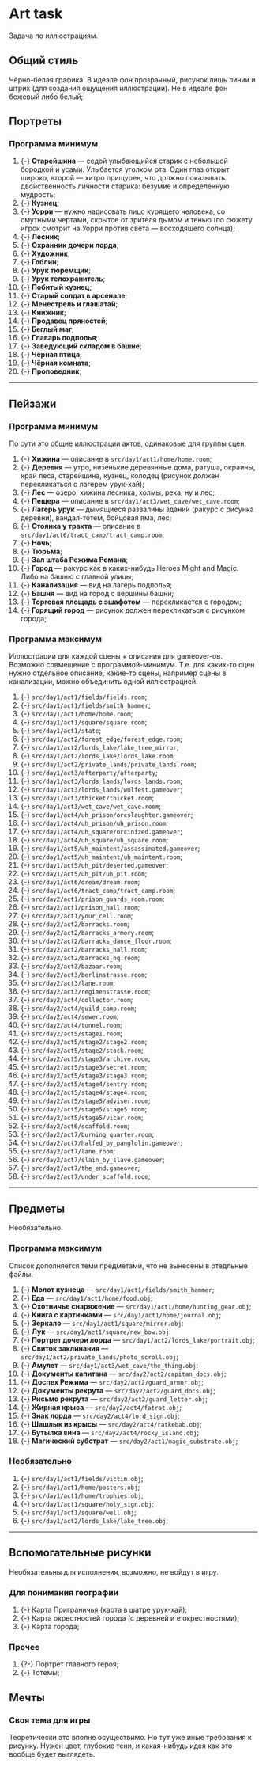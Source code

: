 # Art task
Задача по иллюстрациям.

## Общий стиль
Чёрно-белая графика. В идеале фон прозрачный, рисунок лишь линии и штрих (для создания ощущения иллюстрации). Не в идеале фон бежевый либо белый;

## Портреты
### Программа минимум

   1. {-} **Старейшина** &mdash; седой улыбающийся старик с небольшой бородкой и усами. Улыбается уголком рта. Один глаз открыт широко, второй &mdash; хитро прищурен, что должно показывать двойственность личности старика: безумие и определённую мудрость;
   1. {-} **Кузнец**;
   1. {-} **Уорри** &mdash; нужно нарисовать лицо курящего человека, со смутными чертами, скрытое от зрителя дымом и тенью (по сюжету игрок смотрит на Уорри против света &mdash; восходящего солнца);
   1. {-} **Лесник**;
   1. {-} **Охранник дочери лорда**;
   1. {-} **Художник**;
   1. {-} **Гоблин**;
   1. {-} **Урук тюремщик**;
   1. {-} **Урук телохранитель**;
   1. {-} **Побитый кузнец**;
   1. {-} **Старый солдат в арсенале**;
   1. {-} **Менестрель и глашатай**;
   1. {-} **Книжник**;
   1. {-} **Продавец пряностей**;
   1. {-} **Беглый маг**;
   1. {-} **Главарь подполья**;
   1. {-} **Заведующий складом в башне**;
   1. {-} **Чёрная птица**;
   1. {-} **Чёрная комната**;
   1. {-} **Проповедник**;

---

## Пейзажи
### Программа минимум
По сути это общие иллюстрации актов, одинаковые для группы сцен.

   1. {-} **Хижина** &mdash; описание в `src/day1/act1/home/home.room`;
   1. {-} **Деревня** &mdash; утро, низенькие деревянные дома, ратуша, окраины, край леса, старейшина, кузнец, колодец (рисунок должен перекликаться с лагерем урук-хай);
   1. {-} **Лес** &mdash; озеро, хижина лесника, холмы, река, ну и лес;
   1. {-} **Пещера** &mdash; описание в `src/day1/act3/wet_cave/wet_cave.room`;
   1. {-} **Лагерь урук** &mdash; дымящиеся развалины зданий (ракурс с рисунка деревни), вандал-тотем, бойцовая яма, лес;
   1. {-} **Стоянка у тракта** &mdash; описание в `src/day1/act6/tract_camp/tract_camp.room`;
   1. {-} **Ночь**;
   1. {-} **Тюрьма**;
   1. {-} **Зал штаба Режима Ремана**;
   1. {-} **Город** &mdash; ракурс как в каких-нибудь Heroes Might and Magic. Либо на башню с главной улицы;
   1. {-} **Канализация** &mdash; вид на лагерь подполья;
   1. {-} **Башня** &mdash; вид на город с вершины башни;
   1. {-} **Торговая площадь с эшафотом** &mdash; перекликается с городом;
   1. {-} **Горящий город** &mdash; рисунок должен перекликаться с рисунком города;


### Программа максимум
Иллюстрации для каждой сцены + описания для gameover-ов. Возможно совмещение с программой-минимум. Т.е. для каких-то сцен нужно отдельное описание, какие-то сцены, например сцены в канализации, можно объединить одной иллюстрацией.

   1. {-} `src/day1/act1/fields/fields.room`;
   1. {-} `src/day1/act1/fields/smith_hammer`;
   1. {-} `src/day1/act1/home/home.room`;
   1. {-} `src/day1/act1/square/square.room`;
   1. {-} `src/day1/act1/state`;
   1. {-} `src/day1/act2/forest_edge/forest_edge.room`;
   1. {-} `src/day1/act2/lords_lake/lake_tree_mirror`;
   1. {-} `src/day1/act2/lords_lake/lords_lake.room`;
   1. {-} `src/day1/act2/private_lands/private_lands.room`;
   1. {-} `src/day1/act3/afterparty/afterparty`;
   1. {-} `src/day1/act3/lords_lands/lords_lands.room`;
   1. {-} `src/day1/act3/lords_lands/wolfest.gameover`;
   1. {-} `src/day1/act3/thicket/thicket.room`;
   1. {-} `src/day1/act3/wet_cave/wet_cave.room`;
   1. {-} `src/day1/act4/uh_prison/orcslaughter.gameover`;
   1. {-} `src/day1/act4/uh_prison/uh_prison.room`;
   1. {-} `src/day1/act4/uh_square/orcinized.gameover`;
   1. {-} `src/day1/act4/uh_square/uh_square.room`;
   1. {-} `src/day1/act5/uh_maintent/assassinated.gameover`;
   1. {-} `src/day1/act5/uh_maintent/uh_maintent.room`;
   1. {-} `src/day1/act5/uh_pit/deserted.gameover`;
   1. {-} `src/day1/act5/uh_pit/uh_pit.room`;
   1. {-} `src/day1/act6/dream/dream.room`;
   1. {-} `src/day1/act6/tract_camp/tract_camp.room`;
   1. {-} `src/day2/act1/prison_guards_room.room`;
   1. {-} `src/day2/act1/prison_hall.room`;
   1. {-} `src/day2/act1/your_cell.room`;
   1. {-} `src/day2/act2/barracks.room`;
   1. {-} `src/day2/act2/barracks_armory.room`;
   1. {-} `src/day2/act2/barracks_dance_floor.room`;
   1. {-} `src/day2/act2/barracks_hall.room`;
   1. {-} `src/day2/act2/barracks_hq.room`;
   1. {-} `src/day2/act3/bazaar.room`;
   1. {-} `src/day2/act3/berlinstrasse.room`;
   1. {-} `src/day2/act3/lane.room`;
   1. {-} `src/day2/act3/regimenstrasse.room`;
   1. {-} `src/day2/act4/collector.room`;
   1. {-} `src/day2/act4/guild_camp.room`;
   1. {-} `src/day2/act4/sewer.room`;
   1. {-} `src/day2/act4/tunnel.room`;
   1. {-} `src/day2/act5/stage1.room`;
   1. {-} `src/day2/act5/stage2/stage2.room`;
   1. {-} `src/day2/act5/stage2/stock.room`;
   1. {-} `src/day2/act5/stage3/archive.room`;
   1. {-} `src/day2/act5/stage3/secret.room`;
   1. {-} `src/day2/act5/stage3/stage3.room`;
   1. {-} `src/day2/act5/stage4/sentry.room`;
   1. {-} `src/day2/act5/stage4/stage4.room`;
   1. {-} `src/day2/act5/stage5/adviser.room`;
   1. {-} `src/day2/act5/stage5/stage5.room`;
   1. {-} `src/day2/act5/stage5/vicar.room`;
   1. {-} `src/day2/act6/scaffold.room`;
   1. {-} `src/day2/act7/burning_quarter.room`;
   1. {-} `src/day2/act7/halfed_by_panglolin.gameover`;
   1. {-} `src/day2/act7/lane.room`;
   1. {-} `src/day2/act7/slain_by_slave.gameover`;
   1. {-} `src/day2/act7/the_end.gameover`;
   1. {-} `src/day2/act7/under_scaffold.room`;

---

## Предметы
Необязательно.

### Программа максимум
Список дополняется теми предметами, что не вынесены в отедльные файлы.

  1. {-} **Молот кузнеца** &mdash; `src/day1/act1/fields/smith_hammer`;
  1. {-} **Еда** &mdash; `src/day1/act1/home/food.obj`;
  1. {-} **Охотничье снаряжение** &mdash; `src/day1/act1/home/hunting_gear.obj`;
  1. {-} **Книга с картинками** &mdash; `src/day1/act1/home/journal.obj`;
  1. {-} **Зеркало** &mdash; `src/day1/act1/square/mirror.obj`:
  1. {-} **Лук** &mdash; `src/day1/act1/square/new_bow.obj`:
  1. {-} **Портрет дочери лорда** &mdash; `src/day1/act2/lords_lake/portrait.obj`;
  1. {-} **Свиток заклинания** &mdash; `src/day1/act2/private_lands/photo_scroll.obj`;
  1. {-} **Амулет** &mdash; `src/day1/act3/wet_cave/the_thing.obj`:
  1. {-} **Документы капитана** &mdash; `src/day2/act2/capitan_docs.obj`;
  1. {-} **Доспех Режима** &mdash; `src/day2/act2/guard_armor.obj`;
  1. {-} **Документы рекрута** &mdash; `src/day2/act2/guard_docs.obj`;
  1. {-} **Рисьмо рекрута** &mdash; `src/day2/act2/guard_letter.obj`;
  1. {-} **Жирная крыса** &mdash; `src/day2/act4/fatrat.obj`;
  1. {-} **Знак лорда** &mdash; `src/day2/act4/lord_sign.obj`;
  1. {-} **Шашлык из крысы** &mdash; `src/day2/act4/ratkebab.obj`;
  1. {-} **Бутылка вина** &mdash; `src/day2/act4/rocky_island.obj`;
  1. {-} **Магический субстрат** &mdash; `src/day2/act1/magic_substrate.obj`;

### Необязательно

   1. {-} `src/day1/act1/fields/victim.obj`;
   1. {-} `src/day1/act1/home/posters.obj`;
   1. {-} `src/day1/act1/home/trophies.obj`;
   1. {-} `src/day1/act1/square/holy_sign.obj`;
   1. {-} `src/day1/act1/square/well.obj`;
   1. {-} `src/day1/act2/lords_lake/lake_tree.obj`;

---

## Вспомогательные рисунки
Необязательны для исполнения, возможно, не войдут в игру.

### Для понимания географии

   1. {-} Карта Приграничья (карта в шатре урук-хай);
   1. {-} Карта окрестностей города (с деревней и е окрестностями);
   1. {-} Карта города;

### Прочее

   1. {?-} Портрет главного героя;
   1. {-} Тотемы;

## Мечты
### Своя тема для игры
Теоретически это вполне осуществимо. Но тут уже иные требования к рисунку. Нужен цвет, глубокие тени, и какая-нибудь идея как это вообще будет выглядеть.
